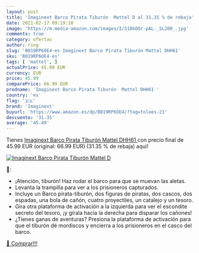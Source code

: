 ```yaml
---
layout: post
title: 'Imaginext Barco Pirata Tiburón  Mattel D al 31.35 % de rebaja'
date: 2021-02-17 09:19:18
image: 'https://m.media-amazon.com/images/I/518kOOr-pAL._SL200_.jpg'
comments: true
category: ofertas
author: ring
slug: 'B019RP6OE4-es Imaginext Barco Pirata Tiburón Mattel DHH61'
sku: 'B019RP6OE4-es'
tags: [ 'mattel', ]
actualPrice: 45.99 EUR
currency: EUR
price: 45.99
comparePrice: 66.99 EUR
prodname: 'Imaginext Barco Pirata Tiburón  Mattel DHH61 '
country: 'es'
flag: '🇪🇸'
brand: 'Imaginext'
buyurl: 'https://www.amazon.es/dp/B019RP6OE4/?tag=tolees-21'
descuento: '31.35'
average: '45.49'
---
```


Tienes [Imaginext Barco Pirata Tiburón  Mattel DHH61 ](https://www.amazon.es/dp/B019RP6OE4/?tag=tolees-21) con precio final de  45.99 EUR (original: 66.99 EUR) (31.35 %  de rebaja) aqui!

[![Imaginext Barco Pirata Tiburón  Mattel D](https://m.media-amazon.com/images/I/518kOOr-pAL._SL200_.jpg)](https://www.amazon.es/dp/B019RP6OE4/?tag=tolees-21)

🔎:

- ¡Atención, tiburón! Haz rodar el barco para que se muevan las aletas.
- Levanta la trampilla para ver a los prisioneros capturados.
- Incluye un Barco pirata-tiburón, dos figuras de piratas, dos cascos, dos espadas, una bola de cañón, cuatro proyectiles, un catalejo y un tesoro.
- Gira otra plataforma de activación a la izquierda para ver el escondite secreto del tesoro, ¡y gírala hacia la derecha para disparar los cañones!
- ¿Tienes ganas de aventuras? Presiona la plataforma de activación para que el tiburón dé mordiscos y encierra a los prisioneros en el casco del barco.

[🛒 Comprar!!!](https://www.amazon.es/dp/B019RP6OE4/?tag=tolees-21)
